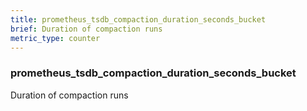 ```yaml
---
title: prometheus_tsdb_compaction_duration_seconds_bucket
brief: Duration of compaction runs
metric_type: counter
---
```

### prometheus_tsdb_compaction_duration_seconds_bucket

Duration of compaction runs